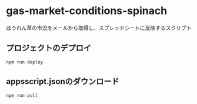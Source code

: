 # gas-market-conditions-spinach
ほうれん草の市況をメールから取得し、スプレッドシートに反映するスクリプト

## プロジェクトのデプロイ
```
npm run deploy
```

## appsscript.jsonのダウンロード
```
npm run pull
```
